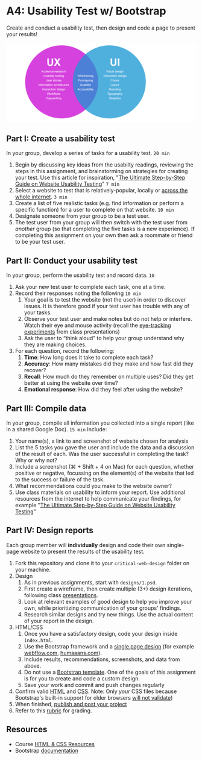 # A4: Usability Test w/ Bootstrap

Create and conduct a usability test, then design and code a page to present your results!

![usability diagram](assets/img/usability-diagram.png)





## Part I: Create a usability test

In your group, develop a series of tasks for a usability test. `20 min`

1. Begin by discussing key ideas from the usabilty readings, reviewing the steps in this assignment, and brainstorming on strategies for creating your test. Use this article for inspiration, "[The Ultimate Step-by-Step Guide on Website Usability Testing](https://kinsta.com/blog/website-usability-testing/)" `7 min`
1. Select a website to test that is relatively-popular, locally or [across the whole internet](https://moz.com/top500). `3 min`
1. Create a list of five realistic tasks (e.g. find information or perform a specific function) for a user to complete on that website.  `10 min`
1. Designate someone from your group to be a test user.
1. The test user from your group will then switch with the test user from *another* group (so that completing the five tasks is a new experience). If completing this assignment on your own then ask a roommate or friend to be your test user.



## Part II: Conduct your usability test

In your group, perform the usability test and record data. `10`

1. Ask your new test user to complete each task, one at a time.
1. Record their responses noting the following `10 min`
	1. Your goal is to test the website (not the user) in order to discover issues. It is therefore good if your test user has trouble with any of your tasks.
	1. Observe your test user and make notes but do not help or interfere. Watch their eye and mouse activity (recall the [eye-tracking experiments](https://duckduckgo.com/?q=eye+tracking+usabilty&iax=images&ia=images) from class presentations)
	1. Ask the user to “think aloud” to help your group understand why they are making choices.
1. For each question, record the following:
	1. **Time**: How long does it take to complete each task?
	1. **Accuracy**: How many mistakes did they make and how fast did they recover?
	1. **Recall**: How much do they remember on multiple uses? Did they get better at using the website over time?
	1. **Emotional response**: How did they feel after using the website?



## Part III: Compile data

In your group, compile all information you collected into a single report (like in a shared Google Doc). `15 min` Include:

1. Your name(s), a link to and screenshot of website chosen for analysis
1. List the 5 tasks you gave the user and include the data and a discussion of the result of each. Was the user successful in completing the task? Why or why not?
1. Include a screenshot (⌘ + Shift + 4 on Mac) for each question, whether positive or negative, focussing on the element(s) of the website that led to the success or failure of the task.
1. What recommendations could you make to the website owner?
1. Use class materials on usability to inform your report. Use additional resources from the internet to help communicate your findings, for example "[The Ultimate Step-by-Step Guide on Website Usability Testing](https://kinsta.com/blog/website-usability-testing/)"



## Part IV: Design reports

Each group member will **individually** design and code their own single-page website to present the results of the usability test.

1. Fork this repository and clone it to your `critical-web-design` folder on your machine.
1. Design
	1. As in previous assignments, start with `designs/1.psd`.
	1. First create a wireframe, then create multiple (3+) design iterations, following class [presentations](https://docs.google.com/presentation/d/1BiIHVEQjmIb2k2vB6N3x1g_S3KSLyZq2YCniq1ONjg8/edit?usp=sharing).
	1. Look at relevant examples of good design to help you improve your own, while prioritizing communication of your groups' findings.
	1. Research similar designs and try new things. Use the actual content of your report in the design.
1. HTML/CSS
	1. Once you have a satisfactory design, code your design inside `index.html`.
	1. Use the Bootstrap framework and a [single page design](https://www.google.com/search?q=single+page+design) (for example [webflow.com](https://webflow.com), [humaaans.com](https://humaaans.com)).
	1. Include results, recommendations, screenshots, and data from above.
	1. Do not use a [Bootstrap template](https://startbootstrap.com/). One of the goals of this assignment is for you to create and code a custom design.
	1. Save your work and commit and push changes regularly
1. Confirm valid [HTML](https://validator.w3.org/) and [CSS](https://jigsaw.w3.org/css-validator/). Note: Only *your* CSS files because Bootstrap's built-in support for older browsers [will not validate](https://getbootstrap.com/docs/4.5/getting-started/introduction/))
1. When finished, [publish and post your project](https://docs.google.com/document/d/17U_zmzM_eML_qkG0PaOdDRcEk3YEmbiQ1TyNnbAM08k/edit#bookmark=id.8jryplv1i8a)
1. Refer to this [rubric](https://docs.google.com/document/d/1daQKCtPQCRhu2RhqHZbqBKVeJP7OcyCypLadfn14zBA/edit) for grading.









 ## Resources

 - Course [HTML & CSS Resources](https://github.com/omundy/critical-web-design/blob/master/README.md#html--css)
 - Bootstrap [documentation](https://getbootstrap.com/docs/)

